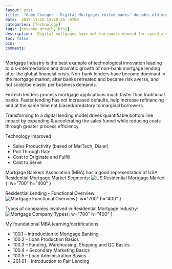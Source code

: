```yaml
---
layout: post
title:  "Game Changer - Digital Mortgages roiled banks' decades-old model of retail lending"
date:  2019-11-15 12:20:26 -0700
categories: [Technology]
tags: [revenue growth, bfsi]
description:  Digital mortgages have met borrowers demand for speed and convenience, rewrite the retail banking model, and blur the distinction between fintechs and traditional banks
toc: false
pin: 
comments: 
---
```


Mortgage Industry is the best example of  technological innovation leading to dis-intermediation and dramatic growth of non-bank mortgage lending after the global financial crisis. Non-bank lenders have become dominant in the mortgage market, after banks retreated and became risk averse, and not scale/be elastic per business demands.

FinTech lenders process mortgage applications much faster than traditional banks. Faster lending has not increased defaults, help increase refinancing and at the same time not biased/predatory to marginal borrowers.

Transforming to a digital lending model drives quantifiable bottom line impact by expanding & accelerating the sales funnel while reducing costs through greater process efficiency. 

Technology improved
- Sales Productivity (based of MarTech, Dialer)
- Pull Through Rate
- Cost to Originate and Fulfill
- Cost to Serve

Mortgage Bankers Association (MBA) has a good representation of USA Residential Mortgage Market Segments:
![US Residential Mortgage Market](https://ketanhm.github.io/images/residential.png){: w="700" h="400" }

Residential Lending - Functional Overview:
![Mortgage Functional Overview](https://ketanhm.github.io/images/mortgage.png){: w="700" h="400" }

Types of companies involved in Residential Mortgage Industry:
![Mortgage Company Types](https://ketanhm.github.io/images/mortgage-co-type.png){: w="700" h="400" }

My foundational MBA learning/certifications

- 100.1 – introduction to Mortgage Banking
- 100.2 – Loan Production Basics
- 100.3 – Funding, Warehousing, Shipping and QC Basics
- 100.4 – Secondary Marketing Basics
- 100.5 – Loan Administration Basics
- 201.01 – Introduction to Fair Lending
